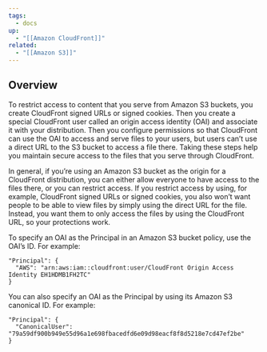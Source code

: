 ```yaml
---
tags:
  - docs
up:
  - "[[Amazon CloudFront]]"
related:
  - "[[Amazon S3]]"
---
```

## Overview

To restrict access to content that you serve from Amazon S3 buckets, you create CloudFront signed URLs or signed cookies. Then you create a special CloudFront user called an origin access identity (OAI) and associate it with your distribution. Then you configure permissions so that CloudFront can use the OAI to access and serve files to your users, but users can’t use a direct URL to the S3 bucket to access a file there. Taking these steps help you maintain secure access to the files that you serve through CloudFront.

In general, if you’re using an Amazon S3 bucket as the origin for a CloudFront distribution, you can either allow everyone to have access to the files there, or you can restrict access. If you restrict access by using, for example, CloudFront signed URLs or signed cookies, you also won’t want people to be able to view files by simply using the direct URL for the file. Instead, you want them to only access the files by using the CloudFront URL, so your protections work.

To specify an OAI as the Principal in an Amazon S3 bucket policy, use the OAI’s ID. For example:

```
"Principal": {
  "AWS": "arn:aws:iam::cloudfront:user/CloudFront Origin Access Identity EH1HDMB1FH2TC"
}
```

You can also specify an OAI as the Principal by using its Amazon S3 canonical ID. For example:

```
"Principal": {
  "CanonicalUser": "79a59df900b949e55d96a1e698fbacedfd6e09d98eacf8f8d5218e7cd47ef2be"
}
```

